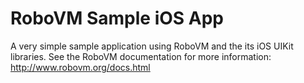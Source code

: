 RoboVM Sample iOS App
=====================

A very simple sample application using RoboVM and the its iOS UIKit libraries. See the RoboVM documentation for more
information: http://www.robovm.org/docs.html
